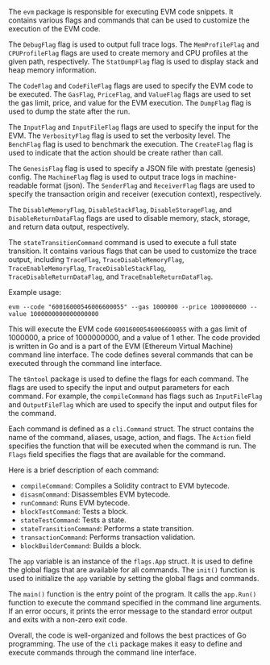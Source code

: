 The `evm` package is responsible for executing EVM code snippets. It contains various flags and commands that can be used to customize the execution of the EVM code.

The `DebugFlag` flag is used to output full trace logs. The `MemProfileFlag` and `CPUProfileFlag` flags are used to create memory and CPU profiles at the given path, respectively. The `StatDumpFlag` flag is used to display stack and heap memory information.

The `CodeFlag` and `CodeFileFlag` flags are used to specify the EVM code to be executed. The `GasFlag`, `PriceFlag`, and `ValueFlag` flags are used to set the gas limit, price, and value for the EVM execution. The `DumpFlag` flag is used to dump the state after the run.

The `InputFlag` and `InputFileFlag` flags are used to specify the input for the EVM. The `VerbosityFlag` flag is used to set the verbosity level. The `BenchFlag` flag is used to benchmark the execution. The `CreateFlag` flag is used to indicate that the action should be create rather than call.

The `GenesisFlag` flag is used to specify a JSON file with prestate (genesis) config. The `MachineFlag` flag is used to output trace logs in machine-readable format (json). The `SenderFlag` and `ReceiverFlag` flags are used to specify the transaction origin and receiver (execution context), respectively.

The `DisableMemoryFlag`, `DisableStackFlag`, `DisableStorageFlag`, and `DisableReturnDataFlag` flags are used to disable memory, stack, storage, and return data output, respectively.

The `stateTransitionCommand` command is used to execute a full state transition. It contains various flags that can be used to customize the trace output, including `TraceFlag`, `TraceDisableMemoryFlag`, `TraceEnableMemoryFlag`, `TraceDisableStackFlag`, `TraceDisableReturnDataFlag`, and `TraceEnableReturnDataFlag`.

Example usage:

```
evm --code "60016000546006600055" --gas 1000000 --price 1000000000 --value 1000000000000000000
```

This will execute the EVM code `60016000546006600055` with a gas limit of 1000000, a price of 1000000000, and a value of 1 ether. The code provided is written in Go and is a part of the EVM (Ethereum Virtual Machine) command line interface. The code defines several commands that can be executed through the command line interface. 

The `t8ntool` package is used to define the flags for each command. The flags are used to specify the input and output parameters for each command. For example, the `compileCommand` has flags such as `InputFileFlag` and `OutputFileFlag` which are used to specify the input and output files for the command.

Each command is defined as a `cli.Command` struct. The struct contains the name of the command, aliases, usage, action, and flags. The `Action` field specifies the function that will be executed when the command is run. The `Flags` field specifies the flags that are available for the command.

Here is a brief description of each command:

- `compileCommand`: Compiles a Solidity contract to EVM bytecode.
- `disasmCommand`: Disassembles EVM bytecode.
- `runCommand`: Runs EVM bytecode.
- `blockTestCommand`: Tests a block.
- `stateTestCommand`: Tests a state.
- `stateTransitionCommand`: Performs a state transition.
- `transactionCommand`: Performs transaction validation.
- `blockBuilderCommand`: Builds a block.

The `app` variable is an instance of the `flags.App` struct. It is used to define the global flags that are available for all commands. The `init()` function is used to initialize the `app` variable by setting the global flags and commands.

The `main()` function is the entry point of the program. It calls the `app.Run()` function to execute the command specified in the command line arguments. If an error occurs, it prints the error message to the standard error output and exits with a non-zero exit code.

Overall, the code is well-organized and follows the best practices of Go programming. The use of the `cli` package makes it easy to define and execute commands through the command line interface.